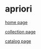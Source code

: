 # apriori

[home page](https://ddonec.github.io/apriori/home.html)

[collection page](https://ddonec.github.io/apriori/collection.html)

[catalog page](https://ddonec.github.io/apriori/catalog.html)
